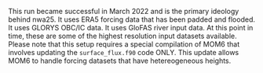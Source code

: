 This run became successful in March 2022 and is the primary ideology behind nwa25. It uses ERA5 forcing data that has been padded and flooded. It uses GLORYS OBC/IC data. It uses GloFAS river input data. At this point in time, these are some of the highest resolution input datasets available. Please note that this setup requires a special compilation of MOM6 that involves updating the `surface_flux.f90` code ONLY. This update allows MOM6 to handle forcing datasets that have hetereogeneous heights.
